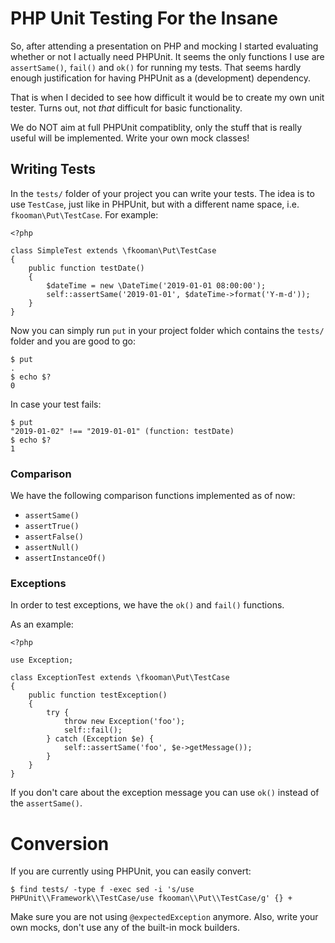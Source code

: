 # PHP Unit Testing For the Insane

So, after attending a presentation on PHP and mocking I started evaluating
whether or not I actually need PHPUnit. It seems the only functions I use are
`assertSame()`, `fail()` and `ok()` for running my tests. That seems hardly 
enough justification for having PHPUnit as a (development) dependency.

That is when I decided to see how difficult it would be to create my own unit 
tester. Turns out, not *that* difficult for basic functionality.

We do NOT aim at full PHPUnit compatiblity, only the stuff that is really 
useful will be implemented. Write your own mock classes!

## Writing Tests

In the `tests/` folder of your project you can write your tests. The idea is 
to use `TestCase`, just like in PHPUnit, but with a different name space, i.e. 
`fkooman\Put\TestCase`. For example:

    <?php

    class SimpleTest extends \fkooman\Put\TestCase
    {
        public function testDate()
        {
            $dateTime = new \DateTime('2019-01-01 08:00:00');
            self::assertSame('2019-01-01', $dateTime->format('Y-m-d'));
        }
    }

Now you can simply run `put` in your project folder which contains the `tests/` 
folder and you are good to go:
	
	$ put
	.
	$ echo $?
	0

In case your test fails:

	$ put
	"2019-01-02" !== "2019-01-01" (function: testDate)
	$ echo $?
	1
	
### Comparison

We have the following comparison functions implemented as of now:

* `assertSame()`
* `assertTrue()`
* `assertFalse()`
* `assertNull()`
* `assertInstanceOf()`

### Exceptions

In order to test exceptions, we have the `ok()` and `fail()` functions.

As an example:

    <?php

    use Exception;

    class ExceptionTest extends \fkooman\Put\TestCase
    {
        public function testException()
        {
            try {
                throw new Exception('foo');
                self::fail();
            } catch (Exception $e) {
                self::assertSame('foo', $e->getMessage());
            }
        }
    }

If you don't care about the exception message you can use `ok()` instead of the
`assertSame()`.

# Conversion

If you are currently using PHPUnit, you can easily convert:

    $ find tests/ -type f -exec sed -i 's/use PHPUnit\\Framework\\TestCase/use fkooman\\Put\\TestCase/g' {} +

Make sure you are not using `@expectedException` anymore. Also, write your own
mocks, don't use any of the built-in mock builders.
